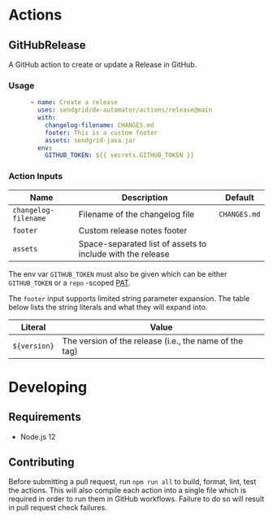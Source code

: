 # Actions

## GitHubRelease

A GitHub action to create or update a Release in GitHub.

### Usage

```yml
      - name: Create a release
        uses: sendgrid/dx-automator/actions/release@main
        with:
          changelog-filename: CHANGES.md
          footer: This is a custom footer
          assets: sendgrid-java.jar
        env:
          GITHUB_TOKEN: ${{ secrets.GITHUB_TOKEN }}
```

### Action Inputs

| Name                 | Description                                                | Default      |
|----------------------|------------------------------------------------------------|--------------|
| `changelog-filename` | Filename of the changelog file                             | `CHANGES.md` |
| `footer`             | Custom release notes footer                                |              |
| `assets`             | Space-separated list of assets to include with the release |              |

The env var `GITHUB_TOKEN` must also be given which can be either `GITHUB_TOKEN` or a `repo`
-scoped [PAT](https://docs.github.com/en/github/authenticating-to-github/creating-a-personal-access-token).

The `footer` input supports limited string parameter expansion. The table below lists the string literals and what they
will expand into.

| Literal      | Value                                                  |
|--------------|--------------------------------------------------------|
| `${version}` | The version of the release (i.e., the name of the tag) |

# Developing

## Requirements

* Node.js 12

## Contributing

Before submitting a pull request, run `npm run all` to build, format, lint, test the actions. This will also compile
each action into a single file which is required in order to run them in GitHub workflows. Failure to do so will result
in pull request check failures.
